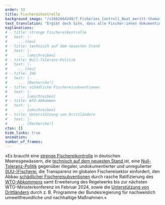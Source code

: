 ```yaml
---
order: 33
title: Fischereikontrolle
background_image: "/v1662664249/7_Fisheries_Controll_Boat_meritt-thomas-unsplash_qsmiap_qz4hwx.jpg#4cd4ff"
text_translation: "Ergibt doch Sinn, dass alle Fischer:innen dokumentieren müssen, wann sie wo wie viel Fisch mit welcher Methode fangen und was nach dem Fang mit dem Fisch passiert, oder? Weil wir sonst riskieren, dass uns ganze Ökosysteme kollabieren. Hm, blöd nur, dass die, die illegal unterwegs sind, dafür sorgen, dass sie es bleiben dürfen."
explanations:
# - title: strenge Fischereikontrolle
#   text: |-
#     ...[neu]
# - title: technisch auf dem neuesten Stand
#   text: |-
#     ... [umschreiben]
# - title: Null-Toleranz-Politik
#   text: |-
#     ...[neu]
# - title: IUU
#   text: |-
#     ... [Recherche!]
# - title: schädliche Fischereisubventionen
#   text: |-
#     ... [umschreiben]
# - title: WTO-Abkommen
#   text: |-
#     ... [umschreiben]
# - title: Unterstützung von Drittländern
#   text: |-
#     ... [Recherche!]
ctas: []
hide_links: true
animation:
number_of_frames:
---
```


»Es braucht eine [strenge Fischereikontrolle](# "strenge Fischereikontrolle") in deutschen Meeresgewässern, die [technisch auf dem neuesten Stand ](# "technisch auf dem neuesten Stand")ist, eine [Null-Toleranz-Politik](# "Null-Toleranz-Politik") gegenüber illegaler, undokumentierter und unregulierter [(IUU-)Fischerei](# "IUU"), die Transparenz im globalen Fischereisektor einfordert, den Abbau [schädlicher Fischereisubventionen](# "schädliche Fischereisubventionen") durch rasche Ratifizierung des [WTO-Abkommens](# "WTO-Abkommen") samt Erweiterung des Regelwerks bis zur nächsten WTO-Ministerkonferenz im Februar 2024, sowie die [Unterstützung von Drittländern](# "Unterstützung von Drittländern") durch z. B. Programme der Bundesregierung für nachweislich umweltfreundliche und nachhaltige Maßnahmen.«
